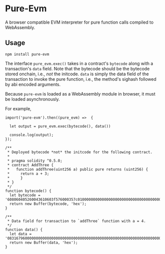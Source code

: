 # Pure-Evm

A browser compatible EVM interpreter for pure function calls compiled to WebAssembly.

## Usage

`npm install pure-evm`

The interface `pure_evm.exec()` takes in a contract's `bytecode` along with a transaction's `data` field. Note that the bytecode should be the bytecode stored onchain, i.e., *not* the initcode. `data` is simply the data field of the transaction to invoke the pure function, i.e., the method's sighash followed by abi encoded arguments.

Because `pure-evm` is loaded as a WebAssembly module in browser, it must be loaded asynchronously. 

For example,

```
import('pure-evm').then((pure_evm) =>  {

  let output = pure_evm.exec(bytecode(), data())

  console.log(output);
});

/**
 * Deployed bytecode *not* the initcode for the following contract.
 *
 * pragma solidity ^0.5.0;
 * contract AddThree {
 *   function addThree(uint256 a) public pure returns (uint256) {
 *     return a + 3;
 *     }
 * }
 */
function bytecode() {
  let bytecode = '608060405260043610603f576000357c0100000000000000000000000000000000000000000000000000000000900463ffffffff16806308316796146044575b600080fd5b348015604f57600080fd5b50607960048036036020811015606457600080fd5b8101908080359060200190929190505050608f565b6040518082815260200191505060405180910390f35b600060038201905091905056fea165627a7a723058200e912ad05dca5252a91d1ce28dda0451a49092178c344ac1a40ccf9c9d5d46150029';
  return new Buffer(bytecode, 'hex');
}

/**
 * Data field for transaction to `addThree` function with a = 4.
 */
function data() {
  let data = '083167960000000000000000000000000000000000000000000000000000000000000004';
  return new Buffer(data, 'hex');
}
```
